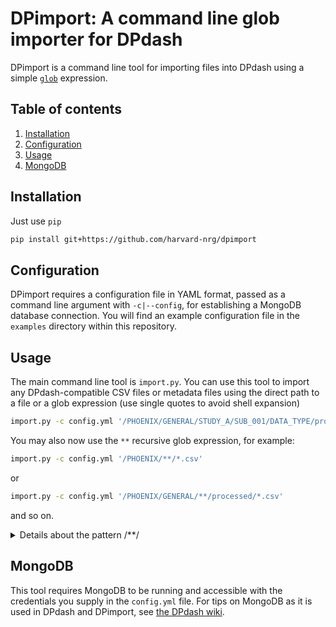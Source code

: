 DPimport: A command line glob importer for DPdash
=================================================
DPimport is a command line tool for importing files into DPdash using a
simple [`glob`](https://en.wikipedia.org/wiki/Glob_(programming)) expression.

## Table of contents
1. [Installation](#installation)
2. [Configuration](#configuration)
3. [Usage](#usage)
4. [MongoDB](#mongodb)

## Installation
Just use `pip`

```bash
pip install git+https://github.com/harvard-nrg/dpimport
```

## Configuration
DPimport requires a configuration file in YAML format, passed as a command
line argument with `-c|--config`, for establishing a MongoDB database 
connection. You will find an example configuration file in the `examples` 
directory within this repository.

## Usage
The main command line tool is `import.py`. You can use this tool to import any
DPdash-compatible CSV files or metadata files using the direct path to a file 
or a glob expression (use single quotes to avoid shell expansion)

```bash
import.py -c config.yml '/PHOENIX/GENERAL/STUDY_A/SUB_001/DATA_TYPE/processed/*.csv'
```

You may also now use the `**` recursive glob expression, for example:

```bash
import.py -c config.yml '/PHOENIX/**/*.csv'
```

or

```bash
import.py -c config.yml '/PHOENIX/GENERAL/**/processed/*.csv'
```

and so on.

<details>
<summary>Details about the pattern /**/</summary>
<br>

`directory/*/*.csv` matches only `directory/[subdirectory]/[filename].csv`. With a [recursive glob pattern](https://docs.python.org/3/library/glob.html#glob.glob), `directory/**/*.csv` will additionally match:

* `directory/[filename].csv` (no subdirectory)
* `directory/[subdirectory1]/[subdirectory2]/[filename].csv` (sub-subdirectory)

and so on, for as many levels deep as exist in the directory tree.

</details>



## MongoDB

This tool requires MongoDB to be running and accessible with the credentials you
supply in the `config.yml` file. For tips on MongoDB as it is used in DPdash and DPimport,
see [the DPdash wiki](https://github.com/PREDICT-DPACC/dpdash/wiki/MongoDB-Tips).

